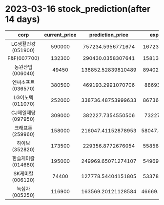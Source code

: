# 2023-03-16 stock_prediction(after 14 days)

|   corp   |   current_price   |   prediction_price   |   expected_profit   |
|:--------:|:-----------------:|:--------------------:|:-------------------:|
|LG생활건강(051900)|590000|757234.5956771674|167234.5956771674|
|F&F(007700)|132300|290430.0358307641|158130.0358307641|
|동원산업(006040)|49450|138852.52839810489|89402.52839810489|
|엔씨소프트(036570)|380500|469193.2991070706|88693.2991070706|
|LG이노텍(011070)|252000|338736.48753999633|86736.48753999633|
|CJ제일제당(097950)|309000|382227.7354550506|73227.7354550506|
|크래프톤(259960)|158000|216047.41152878953|58047.411528789526|
|하이브(352820)|173500|229356.8772676054|55856.87726760539|
|한솔케미칼(014680)|195000|249969.65071274107|54969.65071274107|
|SK케미칼(006120)|74400|127778.54404151805|53378.54404151805|
|녹십자(005250)|116900|163569.20121128584|46669.201211285836|
